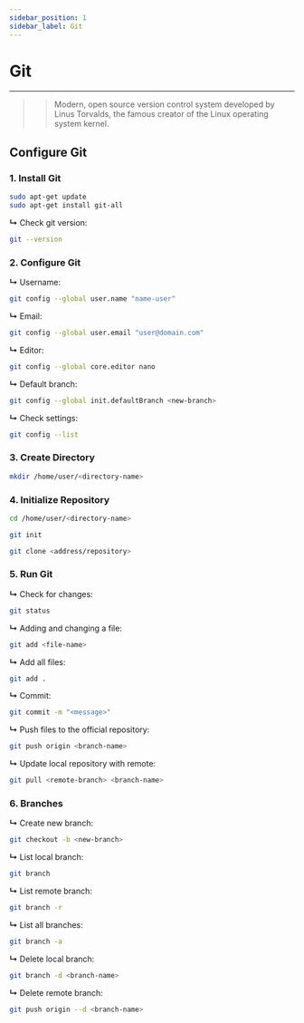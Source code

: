 ```yaml
---
sidebar_position: 1
sidebar_label: Git
---
```


# Git
---

>> Modern, open source version control system developed by Linus Torvalds, the famous creator of the Linux operating system kernel.

## **Configure Git**

### 1. Install Git

```bash
sudo apt-get update 
sudo apt-get install git-all
```

**↳** Check git version:

```bash
git --version
```

### 2. Configure Git

**↳** Username:

```bash
git config --global user.name "name-user"
```

**↳** Email:

```bash
git config --global user.email "user@domain.com"
```

**↳** Editor:

```bash
git config --global core.editor nano
```

**↳** Default branch:

```bash
git config --global init.defaultBranch <new-branch>
```

**↳** Check settings:

```bash
git config --list
```

### 3. Create Directory

```bash
mkdir /home/user/<directory-name>
```

### 4. Initialize Repository

```bash
cd /home/user/<directory-name>
```

```bash
git init
```

```bash
git clone <address/repository>
```

### 5. Run Git

**↳** Check for changes:

```bash
git status
```

**↳** Adding and changing a file:

```bash
git add <file-name>
```

**↳** Add all files:

```bash
git add .
```
**↳** Commit:

```bash
git commit -m "<message>"
```

**↳** Push files to the official repository:

```bash
git push origin <branch-name>
```

**↳** Update local repository with remote:

```bash
git pull <remote-branch> <branch-name>
```

### 6. Branches

**↳** Create new branch:

```bash
git checkout -b <new-branch>
```

**↳** List local branch:

```bash
git branch
```

**↳** List remote branch:

```bash
git branch -r
```

**↳** List all branches:

```bash
git branch -a
```

**↳** Delete local branch:

```bash
git branch -d <branch-name> 
```

**↳** Delete remote branch:

```bash
git push origin --d <branch-name>
```



